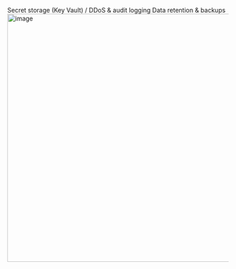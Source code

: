 Secret storage (Key Vault) /
DDoS & audit logging
Data retention & backups
<img width="999" height="565" alt="image" src="https://github.com/user-attachments/assets/f4dc85f7-6250-434f-a389-a9f507a76bfa" />


